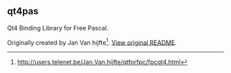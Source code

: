 qt4pas
---

Qt4 Binding Library for Free Pascal.

Originally created by Jan Van hijfte[^1]. [View original README](README.TXT).

[^1]: http://users.telenet.be/Jan.Van.hijfte/qtforfpc/fpcqt4.html
